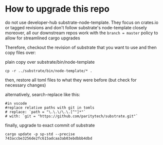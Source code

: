 # How to upgrade this repo

do not use developer-hub substrate-node-template. They focus on crates.io or tagged revisions and don't follow substrate's node-template closely
moreover, all our downstream repos work with the `branch = master` policy to allow for streamlined cargo upgrades

Therefore, checkout the revision of substrate that you want to use and then copy files over:

plain copy over substrate/bin/node-template
```
cp -r ../substrate/bin/node-template/* .
```
then, restore all toml files to what they were before (but check for necessary changes)

alternatively, search-replace like this:
```
#in vscode
#replace relative paths with git in tomls
# replace: `path = "\.\.\/\.\.[^"]*"`
# with: `git = "https://github.com/paritytech/substrate.git"`
```
finally, upgrade to exact commit of substrate

```
cargo update -p sp-std --precise 743accbe3256de2fc615adcaa3ab03ebdbbb4dbd
```

